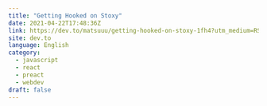 ```yaml
---
title: "Getting Hooked on Stoxy"
date: 2021-04-22T17:48:36Z
link: https://dev.to/matsuuu/getting-hooked-on-stoxy-1fh4?utm_medium=RSS&utm_source=news.12bit.vn
site: dev.to
language: English
category:
  - javascript
  - react
  - preact
  - webdev
draft: false
---
```

